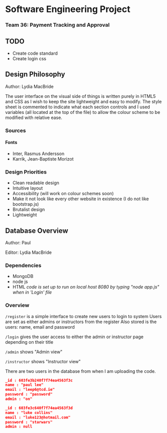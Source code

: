 # Software Engineering Project
### Team 36: Payment Tracking and Approval

## TODO
- Create code standard
- Create login css

## Design Philosophy

Author: Lydia MacBride

The user interface on the visual side of things is written purely in HTML5 and CSS as I wish to keep the site lightweight and easy to modify. The style sheet is commented to indicate what each section controls and I used variables (all located at the top of the file) to allow the colour scheme to be modified with relative ease.

### Sources

#### Fonts
- Inter, Rasmus Andersson
- Karrik, Jean-Baptiste Morizot

### Design Priorities
- Clean readable design
- Intuitive layout
- Accessibility (will work on colour schemes soon)
- Make it not look like every other website in existence (I do not like bootstrap.js)
- Brutalist design
- Lightweight

## Database Overview

Author: Paul

Editor: Lydia MacBride

### Dependencies
- MongoDB
- node js
- HTML *code is set up to run on local host 8080 by typing "node app.js" when in 'Login' file*

### Overview
`/register` is a simple interface to create new users to login to system
Users are set as either admins or instructors from the register
Also stored is the users: name, email and password

`/login` gives the user access to either the admin or instructor page depending on their title

`/admin` shows "Admin view"

`/instructor` shows "Instructor view"

There are two users in the database from when I am uploading the code.

```json
_id : 603fe3b240f7f74ea4563f3c
name : "paul lee"
email : "leep6@tcd.ie"
password : "password"
admin : "on"
```

```json
_id : 603fe3c640f7f74ea4563f3d
name : "luke collins"
email : "luke123@hotmail.com"
password : "starwars"
admin : null
```
